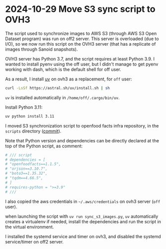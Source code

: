 # 2024-10-29 Move S3 sync script to OVH3

The script used to synchronize images to AWS S3 (through AWS S3 Open Dataset program) was run on off2 server.
This server is overloaded (due to I/O), so we now run this script on the OVH3 server (that has a replicate of images through Sanoid snapshots).

OVH3 server has Python 3.7, and the script requires at least Python 3.9. I wanted to install pyenv using the off user, but I didn't manage to get pyenv working with dash, which is the default shell for off user.

As a result, I install [uv](https://docs.astral.sh/uv/) on ovh3 as a replacement, for `off` user:


```bash
curl -LsSf https://astral.sh/uv/install.sh | sh
```

`uv` is installed automatically in `/home/off/.cargo/bin/uv`.

Install Python 3.11:

```bash
uv python install 3.11
```

I moved S3 synchronization script to openfood facts infra repository, in the `scripts` directory ([commit](https://github.com/openfoodfacts/openfoodfacts-infrastructure/commit/42dd4fcdb1f52d55767f33136bc94a6590fa4fd8)).

Note that Python version and dependencies can be directly declared at the top of the Python script, as comment:

```python
# /// script
# dependencies = [
# "openfoodfacts==1.1.5",
# "orjson==3.10.7",
# "boto3==1.35.32",
# "tqdm==4.66.5",
# ]
# requires-python = ">=3.9"
# ///
```

I also copied the aws credentials in `~/.aws/credentials` on ovh3 server (`off` user).

when launching the script with `uv run sync_s3_images.py`, `uv` automatically creates a virtualenv if needed, install the dependencies and run the script in the virtual environment.

I installed the systemd service and timer on ovh3, and disabled the systemd service/timer on off2 server.